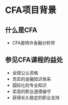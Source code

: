 # CFA项目背景
## 什么是CFA
- CFA是特许金融分析师

## 参见CFA课程的益处
- 全球公认资格
- 充实的金融知识体系
- 国际化的专业知识
- 崇高的职业道德操守
- 获得长久稳定的职业支持